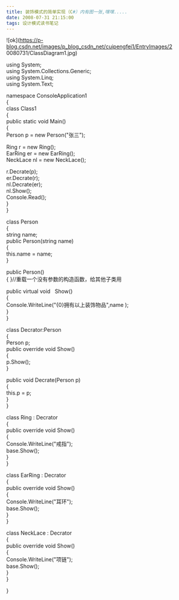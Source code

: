 ```yaml
---
title: 装饰模式的简单实现（C#）内有图一张,嘿嘿.....
date: 2008-07-31 21:15:00
tags: 设计模式读书笔记
---
```

![ok](https://p-blog.csdn.net/images/p_blog_csdn_net/cuipengfei1/EntryImages/2
0080731/ClassDiagram1.jpg)

using System;  
using System.Collections.Generic;  
using System.Linq;  
using System.Text;

namespace ConsoleApplication1  
{  
class Class1  
{  
public static void Main()  
{  
Person p = new Person("张三");

Ring r = new Ring();  
EarRing er = new EarRing();  
NeckLace nl = new NeckLace();

r.Decrate(p);  
er.Decrate(r);  
nl.Decrate(er);  
nl.Show();  
Console.Read();  
}  
}

class Person  
{  
string name;  
public Person(string name)  
{  
this.name = name;  
}

public Person()  
{ }//重载一个没有参数的构造函数，给其他子类用

public virtual void   Show()  
{  
Console.WriteLine("{0}拥有以上装饰物品",name );  
}  
}

class Decrator:Person  
{  
Person p;  
public override void Show()  
{  
p.Show();  
}

public void Decrate(Person p)  
{  
this.p = p;  
}  
}

class Ring : Decrator  
{  
public override void Show()  
{  
Console.WriteLine("戒指");  
base.Show();  
}  
}

class EarRing : Decrator  
{  
public override void Show()  
{  
Console.WriteLine("耳环");  
base.Show();  
}  
}

class NeckLace : Decrator  
{  
public override void Show()  
{  
Console.WriteLine("项链");  
base.Show();  
}  
}

}  



